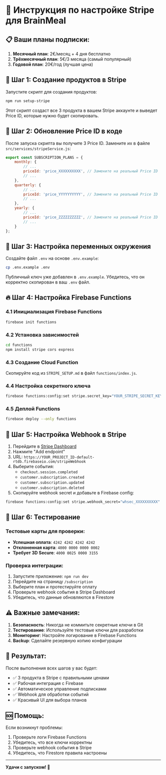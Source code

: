 # 🚀 Инструкция по настройке Stripe для BrainMeal

## 📋 Ваши планы подписки:

1. **Месячный план**: 2€/месяц + 4 дня бесплатно
2. **Трёхмесячный план**: 5€/3 месяца (самый популярный)
3. **Годовой план**: 20€/год (лучшая цена)

## 🔧 Шаг 1: Создание продуктов в Stripe

Запустите скрипт для создания продуктов:

```bash
npm run setup-stripe
```

Этот скрипт создаст все 3 продукта в вашем Stripe аккаунте и выведет Price ID, которые нужно будет скопировать.

## 📝 Шаг 2: Обновление Price ID в коде

После запуска скрипта вы получите 3 Price ID. Замените их в файле `src/services/stripeService.js`:

```javascript
export const SUBSCRIPTION_PLANS = {
    monthly: {
        // ...
        priceId: 'price_XXXXXXXXXX', // Замените на реальный Price ID
        // ...
    },
    quarterly: {
        // ...
        priceId: 'price_YYYYYYYYYY', // Замените на реальный Price ID
        // ...
    },
    yearly: {
        // ...
        priceId: 'price_ZZZZZZZZZZ', // Замените на реальный Price ID
        // ...
    }
};
```

## 🔑 Шаг 3: Настройка переменных окружения

Создайте файл `.env` на основе `.env.example`:

```bash
cp .env.example .env
```

Публичный ключ уже добавлен в `.env.example`. Убедитесь, что он корректно скопирован в ваш `.env` файл.

## 🔥 Шаг 4: Настройка Firebase Functions

### 4.1 Инициализация Firebase Functions

```bash
firebase init functions
```

### 4.2 Установка зависимостей

```bash
cd functions
npm install stripe cors express
```

### 4.3 Создание Cloud Function

Скопируйте код из `STRIPE_SETUP.md` в файл `functions/index.js`.

### 4.4 Настройка секретного ключа

```bash
firebase functions:config:set stripe.secret_key="YOUR_STRIPE_SECRET_KEY"
```

### 4.5 Деплой Functions

```bash
firebase deploy --only functions
```

## 🔗 Шаг 5: Настройка Webhook в Stripe

1. Перейдите в [Stripe Dashboard](https://dashboard.stripe.com/webhooks)
2. Нажмите "Add endpoint"
3. URL: `https://YOUR_PROJECT_ID-default-rtdb.firebaseio.com/stripeWebhook`
4. Выберите события:
   - `checkout.session.completed`
   - `customer.subscription.created`
   - `customer.subscription.updated`
   - `customer.subscription.deleted`
5. Скопируйте webhook secret и добавьте в Firebase config:

```bash
firebase functions:config:set stripe.webhook_secret="whsec_XXXXXXXXXX"
```

## 🧪 Шаг 6: Тестирование

### Тестовые карты для проверки:
- **Успешная оплата**: `4242 4242 4242 4242`
- **Отклоненная карта**: `4000 0000 0000 0002`
- **Требует 3D Secure**: `4000 0025 0000 3155`

### Проверка интеграции:
1. Запустите приложение: `npm run dev`
2. Перейдите на страницу `/subscription`
3. Выберите план и протестируйте оплату
4. Проверьте webhook события в Stripe Dashboard
5. Убедитесь, что данные обновляются в Firestore

## ⚠️ Важные замечания:

1. **Безопасность**: Никогда не коммитьте секретные ключи в Git
2. **Тестирование**: Используйте тестовые ключи для разработки
3. **Мониторинг**: Настройте логирование в Firebase Functions
4. **Backup**: Сделайте резервную копию конфигурации

## 🎯 Результат:

После выполнения всех шагов у вас будет:
- ✅ 3 продукта в Stripe с правильными ценами
- ✅ Рабочая интеграция с Firebase
- ✅ Автоматическое управление подписками
- ✅ Webhook для обработки событий
- ✅ Красивый UI для выбора планов

## 🆘 Помощь:

Если возникнут проблемы:
1. Проверьте логи Firebase Functions
2. Убедитесь, что все ключи корректны
3. Проверьте webhook события в Stripe
4. Убедитесь, что Firestore правила настроены

---

**Удачи с запуском! 🚀**
